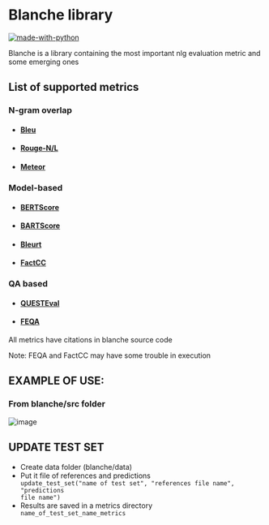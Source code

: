 # Blanche library
[![made-with-python](https://img.shields.io/badge/Made%20with-Python-red.svg)](#python)

Blanche is a library containing the most important nlg evaluation metric and some emerging ones

## List of supported metrics
### N-gram overlap
* #### [Bleu](https://github.com/neural-dialogue-metrics/BLEU)
* #### [Rouge-N/L](https://github.com/google-research/google-research/tree/master/rouge)
* #### [Meteor](https://www.kite.com/python/docs/nltk.meteor)
### Model-based
* #### [BERTScore](https://github.com/Tiiiger/bert_score)
* #### [BARTScore](https://github.com/neulab/BARTScore)
* #### [Bleurt](https://github.com/google-research/bleurt)
* #### [FactCC](https://github.com/salesforce/factCC)
### QA based
* #### [QUESTEval](https://github.com/ThomasScialom/QuestEval)
* #### [FEQA](https://github.com/esdurmus/feqa)

All metrics have citations in blanche source code

Note: FEQA and FactCC may have some trouble in execution

## EXAMPLE OF USE:
### From blanche/src folder 
![image](https://user-images.githubusercontent.com/22610930/153309666-1415f556-3f65-419d-ad6f-e35920c6e909.png)

## UPDATE TEST SET
* Create data folder (blanche/data)
* Put it file of references and predictions <code> update_test_set("name of test set", "references file name", "predictions file name") </code>
* Results are saved in a metrics directory <code> name_of_test_set_name_metrics </code> 
